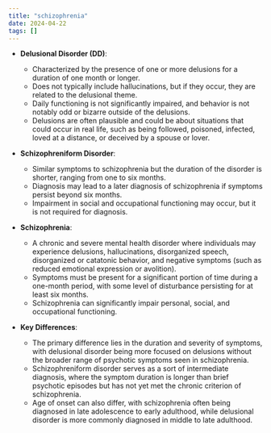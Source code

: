 ```yaml
---
title: "schizophrenia"
date: 2024-04-22
tags: []
---
```

- **Delusional Disorder (DD)**:
  - Characterized by the presence of one or more delusions for a duration of one month or longer.
  - Does not typically include hallucinations, but if they occur, they are related to the delusional theme.
  - Daily functioning is not significantly impaired, and behavior is not notably odd or bizarre outside of the delusions.
  - Delusions are often plausible and could be about situations that could occur in real life, such as being followed, poisoned, infected, loved at a distance, or deceived by a spouse or lover.

- **Schizophreniform Disorder**:
  - Similar symptoms to schizophrenia but the duration of the disorder is shorter, ranging from one to six months.
  - Diagnosis may lead to a later diagnosis of schizophrenia if symptoms persist beyond six months.
  - Impairment in social and occupational functioning may occur, but it is not required for diagnosis.

- **Schizophrenia**:
  - A chronic and severe mental health disorder where individuals may experience delusions, hallucinations, disorganized speech, disorganized or catatonic behavior, and negative symptoms (such as reduced emotional expression or avolition).
  - Symptoms must be present for a significant portion of time during a one-month period, with some level of disturbance persisting for at least six months.
  - Schizophrenia can significantly impair personal, social, and occupational functioning.

- **Key Differences**:
  - The primary difference lies in the duration and severity of symptoms, with delusional disorder being more focused on delusions without the broader range of psychotic symptoms seen in schizophrenia.
  - Schizophreniform disorder serves as a sort of intermediate diagnosis, where the symptom duration is longer than brief psychotic episodes but has not yet met the chronic criterion of schizophrenia.
  - Age of onset can also differ, with schizophrenia often being diagnosed in late adolescence to early adulthood, while delusional disorder is more commonly diagnosed in middle to late adulthood.

